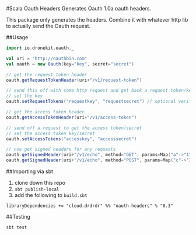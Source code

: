 #Scala Oauth Headers
Generates Oauth 1.0a oauth headers.

This package only generates the headers. Combine it with whatever http lib to actually send the Oauth request.

##Usage

```scala
import io.dronekit.oauth._

val uri = "http://oauthbin.com"
val oauth = new Oauth(key="key", secret="secret")

// get the request token header
oauth.getRequestTokenHeader(uri+"/v1/request-token")

// send this off with some http request and get back a request token/key
// set the key
oauth.setRequestTokens("requestkey", "requestsecret") // optional verifier as a 3rd argument

// get the access token header
oauth.getAccessTokenHeader(uri+"/v1/access-token")

// send off a request to get the access token/secret
// set the access token key/secret
oauth.setAccessTokens("accesskey", "accesssecret")

// now get signed headers for any requests
oauth.getSignedHeader(uri+"/v1/echo", method="GET", params=Map("a"->"1", "b"->"2")
oauth.getSignedHeader(uri+"/v1/echo", method="POST", params=Map("c"->"3", "d"->"4")
```


##Importing via sbt

1. clone down this repo
2. `sbt publish-local`
3. add the following to `build.sbt`
  ```
  libraryDependencies += "cloud.drdrdr" %% "oauth-headers" % "0.3"
  ```

##Testing

`sbt test`
